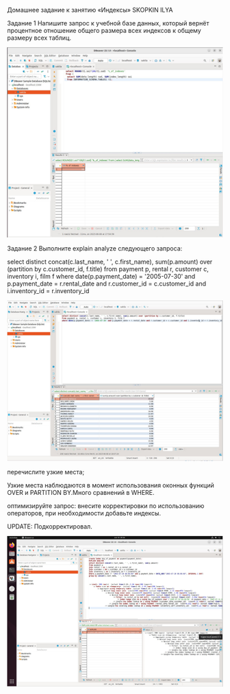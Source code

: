Домашнее задание к занятию «Индексы»  SKOPKIN ILYA


Задание 1
Напишите запрос к учебной базе данных, который вернёт процентное отношение общего размера всех индексов к общему размеру всех таблиц.


![alt text](https://github.com/matiz86/git_hw-12.5/blob/main/Screenshot_3.jpg)




Задание 2
Выполните explain analyze следующего запроса:


select distinct concat(c.last_name, ' ', c.first_name), sum(p.amount) over (partition by c.customer_id, f.title)
from payment p, rental r, customer c, inventory i, film f
where date(p.payment_date) = '2005-07-30' and p.payment_date = r.rental_date and r.customer_id = c.customer_id and i.inventory_id = r.inventory_id


![alt text](https://github.com/matiz86/git_hw-12.5/blob/main/Screenshot_1.jpg)

перечислите узкие места;

Узкие места наблюдаются в момент использования оконных функций OVER и PARTITION BY.Много сравнений в WHERE.

оптимизируйте запрос: внесите корректировки по использованию операторов, при необходимости добавьте индексы.

UPDATE: Подкорректировал.

![alt text](https://github.com/matiz86/git_hw-12.5/blob/main/Screenshot_11.jpg)


